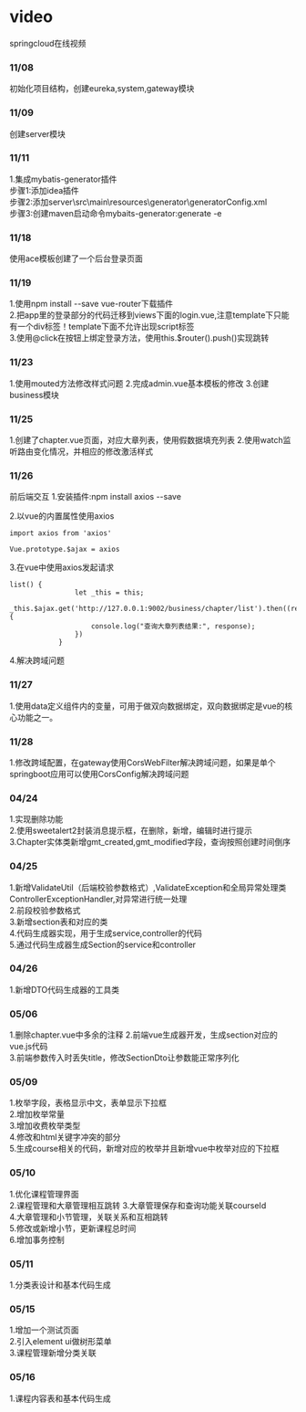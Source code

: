# video
springcloud在线视频

### 11/08
初始化项目结构，创建eureka,system,gateway模块

### 11/09
创建server模块

### 11/11
1.集成mybatis-generator插件  
步骤1:添加idea插件  
步骤2:添加server\src\main\resources\generator\generatorConfig.xml  
步骤3:创建maven启动命令mybaits-generator:generate -e  

### 11/18
使用ace模板创建了一个后台登录页面

### 11/19
1.使用npm install --save vue-router下载插件  
2.把app里的登录部分的代码迁移到views下面的login.vue,注意template下只能有一个div标签！template下面不允许出现script标签  
3.使用@click在按钮上绑定登录方法，使用this.$router().push()实现跳转  

### 11/23
1.使用mouted方法修改样式问题
2.完成admin.vue基本模板的修改
3.创建business模块

### 11/25
1.创建了chapter.vue页面，对应大章列表，使用假数据填充列表
2.使用watch监听路由变化情况，并相应的修改激活样式

### 11/26
前后端交互
1.安装插件:npm install axios --save

2.以vue的内置属性使用axios
```
import axios from 'axios'

Vue.prototype.$ajax = axios
```

3.在vue中使用axios发起请求
```
list() {
                let _this = this;
                _this.$ajax.get('http://127.0.0.1:9002/business/chapter/list').then((response)=>{
                    console.log("查询大章列表结果:", response);
                })
            }
```
4.解决跨域问题

### 11/27
1.使用data定义组件内的变量，可用于做双向数据绑定，双向数据绑定是vue的核心功能之一。

### 11/28
1.修改跨域配置，在gateway使用CorsWebFilter解决跨域问题，如果是单个springboot应用可以使用CorsConfig解决跨域问题

### 04/24
1.实现删除功能  
2.使用sweetalert2封装消息提示框，在删除，新增，编辑时进行提示  
3.Chapter实体类新增gmt_created,gmt_modified字段，查询按照创建时间倒序  

### 04/25
1.新增ValidateUtil（后端校验参数格式）,ValidateException和全局异常处理类ControllerExceptionHandler,对异常进行统一处理  
2.前段校验参数格式  
3.新增section表和对应的类  
4.代码生成器实现，用于生成service,controller的代码  
5.通过代码生成器生成Section的service和controller  

### 04/26
1.新增DTO代码生成器的工具类

### 05/06  
1.删除chapter.vue中多余的注释
2.前端vue生成器开发，生成section对应的vue.js代码  
3.前端参数传入时丢失title，修改SectionDto让参数能正常序列化  

### 05/09  
1.枚举字段，表格显示中文，表单显示下拉框  
2.增加枚举常量  
3.增加收费枚举类型  
4.修改和html关键字冲突的部分  
5.生成course相关的代码，新增对应的枚举并且新增vue中枚举对应的下拉框  

### 05/10
1.优化课程管理界面  
2.课程管理和大章管理相互跳转 
3.大章管理保存和查询功能关联courseId   
4.大章管理和小节管理，关联关系和互相跳转  
5.修改或新增小节，更新课程总时间    
6.增加事务控制  

### 05/11
1.分类表设计和基本代码生成  

### 05/15
1.增加一个测试页面  
2.引入element ui做树形菜单  
3.课程管理新增分类关联  

### 05/16
1.课程内容表和基本代码生成  
